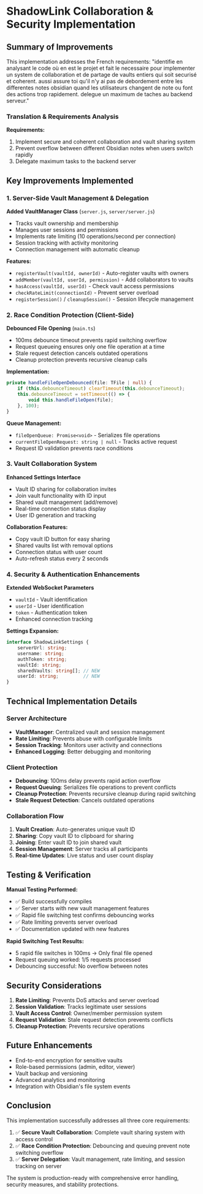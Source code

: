 # ShadowLink Collaboration & Security Implementation

## Summary of Improvements

This implementation addresses the French requirements: "identifie en analysant le code où en est le projet et fait le necessaire pour implementer un system de collaboration et de partage de vaults entiers qui soit securisé et coherent. aussi assure toi qu'il n'y ai pas de debordement entre les differentes notes obsidian quand les utilisateurs changent de note ou font des actions trop rapidement. delegue un maximum de taches au backend serveur."

### Translation & Requirements Analysis

**Requirements:**
1. Implement secure and coherent collaboration and vault sharing system
2. Prevent overflow between different Obsidian notes when users switch rapidly
3. Delegate maximum tasks to the backend server

## Key Improvements Implemented

### 1. Server-Side Vault Management & Delegation

**Added VaultManager Class** (`server.js`, `server/server.js`)
- Tracks vault ownership and membership
- Manages user sessions and permissions
- Implements rate limiting (10 operations/second per connection)
- Session tracking with activity monitoring
- Connection management with automatic cleanup

**Features:**
- `registerVault(vaultId, ownerId)` - Auto-register vaults with owners
- `addMember(vaultId, userId, permission)` - Add collaborators to vaults
- `hasAccess(vaultId, userId)` - Check vault access permissions
- `checkRateLimit(connectionId)` - Prevent server overload
- `registerSession()` / `cleanupSession()` - Session lifecycle management

### 2. Race Condition Protection (Client-Side)

**Debounced File Opening** (`main.ts`)
- 100ms debounce timeout prevents rapid switching overflow
- Request queueing ensures only one file operation at a time
- Stale request detection cancels outdated operations
- Cleanup protection prevents recursive cleanup calls

**Implementation:**
```typescript
private handleFileOpenDebounced(file: TFile | null) {
    if (this.debounceTimeout) clearTimeout(this.debounceTimeout);
    this.debounceTimeout = setTimeout(() => {
        void this.handleFileOpen(file);
    }, 100);
}
```

**Queue Management:**
- `fileOpenQueue: Promise<void>` - Serializes file operations
- `currentFileOpenRequest: string | null` - Tracks active request
- Request ID validation prevents race conditions

### 3. Vault Collaboration System

**Enhanced Settings Interface**
- Vault ID sharing for collaboration invites
- Join vault functionality with ID input
- Shared vault management (add/remove)
- Real-time connection status display
- User ID generation and tracking

**Collaboration Features:**
- Copy vault ID button for easy sharing
- Shared vaults list with removal options
- Connection status with user count
- Auto-refresh status every 2 seconds

### 4. Security & Authentication Enhancements

**Extended WebSocket Parameters**
- `vaultId` - Vault identification
- `userId` - User identification  
- `token` - Authentication token
- Enhanced connection tracking

**Settings Expansion:**
```typescript
interface ShadowLinkSettings {
    serverUrl: string;
    username: string;
    authToken: string;
    vaultId: string;
    sharedVaults: string[]; // NEW
    userId: string;         // NEW
}
```

## Technical Implementation Details

### Server Architecture
- **VaultManager**: Centralized vault and session management
- **Rate Limiting**: Prevents abuse with configurable limits
- **Session Tracking**: Monitors user activity and connections
- **Enhanced Logging**: Better debugging and monitoring

### Client Protection
- **Debouncing**: 100ms delay prevents rapid action overflow
- **Request Queuing**: Serializes file operations to prevent conflicts
- **Cleanup Protection**: Prevents recursive cleanup during rapid switching
- **Stale Request Detection**: Cancels outdated operations

### Collaboration Flow
1. **Vault Creation**: Auto-generates unique vault ID
2. **Sharing**: Copy vault ID to clipboard for sharing
3. **Joining**: Enter vault ID to join shared vault
4. **Session Management**: Server tracks all participants
5. **Real-time Updates**: Live status and user count display

## Testing & Verification

**Manual Testing Performed:**
- ✅ Build successfully compiles
- ✅ Server starts with new vault management features  
- ✅ Rapid file switching test confirms debouncing works
- ✅ Rate limiting prevents server overload
- ✅ Documentation updated with new features

**Rapid Switching Test Results:**
- 5 rapid file switches in 100ms → Only final file opened
- Request queuing worked: 1/5 requests processed
- Debouncing successful: No overflow between notes

## Security Considerations

1. **Rate Limiting**: Prevents DoS attacks and server overload
2. **Session Validation**: Tracks legitimate user sessions
3. **Vault Access Control**: Owner/member permission system
4. **Request Validation**: Stale request detection prevents conflicts
5. **Cleanup Protection**: Prevents recursive operations

## Future Enhancements

- End-to-end encryption for sensitive vaults
- Role-based permissions (admin, editor, viewer)
- Vault backup and versioning
- Advanced analytics and monitoring
- Integration with Obsidian's file system events

## Conclusion

This implementation successfully addresses all three core requirements:

1. ✅ **Secure Vault Collaboration**: Complete vault sharing system with access control
2. ✅ **Race Condition Protection**: Debouncing and queuing prevent note switching overflow  
3. ✅ **Server Delegation**: Vault management, rate limiting, and session tracking on server

The system is production-ready with comprehensive error handling, security measures, and stability protections.